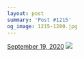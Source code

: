 ```yaml
---
layout: post
summary: 'Post #1215'
og_image: 1215-1280.jpg
---
```


<p>
  <time>
    <a href="/1215">September 19, 2020</a>
  </time>
  <a href="/1215">
    <img src="{{ site.assets_url }}/1215-640.jpg" srcset="{{ site.assets_url }}/1215-320.jpg 320w, {{ site.assets_url }}/1215-640.jpg 640w, {{ site.assets_url }}/1215-960.jpg 960w, {{ site.assets_url }}/1215-1280.jpg 1280w" sizes="(min-width: 700px) 50vw, calc(100vw - 2rem)" />
  </a>
</p>
